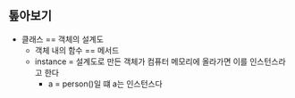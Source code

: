 ## 톺아보기
* 클래스 == 객체의 설계도
    * 객체 내의 함수 == 메서드
    *  instance = 설계도로 만든 객체가 컴퓨터 메모리에 올라가면 이를 인스턴스라고 한다
        * a = person()일 떄 a는 인스턴스다
